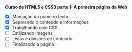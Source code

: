 **Curso de HTML5 e CSS3 parte 1: A primeira página da Web**
- [x] Marcação do primeiro texto
- [x] Separando o conteúdo e informações
- [x] Trabalhando com CSS
- [ ] Estilizando imagens
- [ ] Listas e divisões de conteúdo
- [ ] Finalizando a página